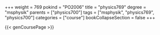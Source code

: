 +++
weight = 769
pokind = "PO2006"
title = "physics769"
degree = "msphysik"
parents = ["physics700"]
tags = ["msphysik", "physics769", "physics700"]
categories = ["course"]
bookCollapseSection = false
+++

{{< genCoursePage >}}
